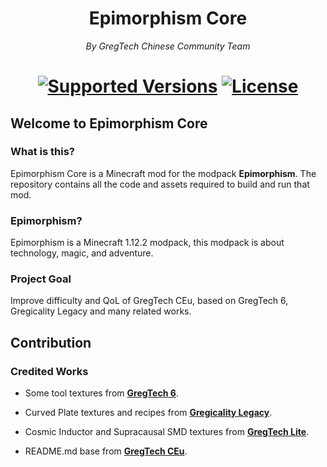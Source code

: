 <h1 align="center">
    Epimorphism Core
</h1>

<p align="center">
    <i> By GregTech Chinese Community Team </i>
</p>

<h1 align="center">
    <a href="https://www.curseforge.com/minecraft/mc-mods/gregtech-ce-unofficial"><img src="https://img.shields.io/badge/Available%20for-MC%201.12.2%20-informational?style=for-the-badge" alt="Supported Versions"></a>
    <a href="https://gitlab.com/gtcnc/epimorphism-core/blob/overhaul/LICENSE"><img src="https://img.shields.io/gitlab/license/gtcnc/epimorphism-core?style=for-the-badge" alt="License"></a>
</h1>

##  Welcome to Epimorphism Core

###  What is this?

Epimorphism Core is a Minecraft mod for the modpack **Epimorphism**. The repository contains all the code and assets required to build and run that mod.

###  Epimorphism?

Epimorphism is a Minecraft 1.12.2 modpack, this modpack is about technology, magic, and adventure.

###  Project Goal

Improve difficulty and QoL of GregTech CEu, based on GregTech 6, Gregicality Legacy and many related works.

## Contribution

###  Credited Works

* Some tool textures from **[GregTech 6](https://github.com/GregTech6/gregtech6)**.

* Curved Plate textures and recipes from **[Gregicality Legacy](https://github.com/GregTechCEu/gregicality-legacy)**.

* Cosmic Inductor and Supracausal SMD textures from **[GregTech Lite](https://gitlab.com/sweep_tosho/gregtech-lite)**.

* README.md base from **[GregTech CEu](https://github.com/GregTechCEu/GregTech)**.